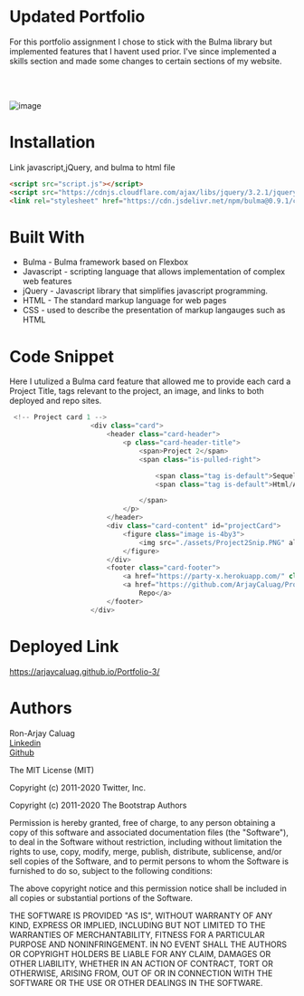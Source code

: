 # **Updated Portfolio**

For this portfolio assignment I chose to stick with the Bulma library but implemented features that I havent used prior. I've since implemented a skills section and made some changes to certain sections of my website.

<br><br>

![image](https://user-images.githubusercontent.com/52800632/108153314-c6085080-708f-11eb-802a-aca8bcba623f.png)


# **Installation**


Link javascript,jQuery, and bulma to html file
```html
<script src="script.js"></script>
<script src="https://cdnjs.cloudflare.com/ajax/libs/jquery/3.2.1/jquery.min.js"></script>
<link rel="stylesheet" href="https://cdn.jsdelivr.net/npm/bulma@0.9.1/css/bulma.min.css">

```

# **Built With**

<ul>
    <li> Bulma - Bulma framework based on Flexbox
    <li> Javascript - scripting language that allows implementation of complex web features
    <li> jQuery - Javascript library that simplifies javascript programming.
    <li> HTML - The standard markup language for web pages 
    <li> CSS - used to describe the presentation of markup langauges such as HTML </li>
</ul>

# **Code Snippet**
Here I utulized a Bulma card feature that allowed me to provide each card a Project Title, tags relevant to the project, an image, and links to both deployed and repo sites.

```js
 <!-- Project card 1 -->
                    <div class="card">
                        <header class="card-header">
                            <p class="card-header-title">
                                <span>Project 2</span>
                                <span class="is-pulled-right">

                                    <span class="tag is-default">Sequelize Database</span>
                                    <span class="tag is-default">Html/Api Routing</span>

                                </span>
                            </p>
                        </header>
                        <div class="card-content" id="projectCard">
                            <figure class="image is-4by3">
                                <img src="./assets/Project2Snip.PNG" alt="Project2">
                            </figure>
                        </div>
                        <footer class="card-footer">
                            <a href="https://party-x.herokuapp.com/" class="card-footer-item">Deployed Site</a>
                            <a href="https://github.com/ArjayCaluag/Project-2" class="card-footer-item">Github
                                Repo</a>
                        </footer>
                    </div>
```
# **Deployed Link**

https://arjaycaluag.github.io/Portfolio-3/
# **Authors**

Ron-Arjay Caluag<br>
[Linkedin](https://www.linkedin.com/in/ron-arjay-caluag-00b29b182/)<br>
[Github](https://github.com/ArjayCaluag)


The MIT License (MIT)

Copyright (c) 2011-2020 Twitter, Inc.

Copyright (c) 2011-2020 The Bootstrap Authors

Permission is hereby granted, free of charge, to any person obtaining a copy of this software and associated documentation files (the "Software"), to deal in the Software without restriction, including without limitation the rights to use, copy, modify, merge, publish, distribute, sublicense, and/or sell copies of the Software, and to permit persons to whom the Software is furnished to do so, subject to the following conditions:

The above copyright notice and this permission notice shall be included in all copies or substantial portions of the Software.

THE SOFTWARE IS PROVIDED "AS IS", WITHOUT WARRANTY OF ANY KIND, EXPRESS OR IMPLIED, INCLUDING BUT NOT LIMITED TO THE WARRANTIES OF MERCHANTABILITY, FITNESS FOR A PARTICULAR PURPOSE AND NONINFRINGEMENT. IN NO EVENT SHALL THE AUTHORS OR COPYRIGHT HOLDERS BE LIABLE FOR ANY CLAIM, DAMAGES OR OTHER LIABILITY, WHETHER IN AN ACTION OF CONTRACT, TORT OR OTHERWISE, ARISING FROM, OUT OF OR IN CONNECTION WITH THE SOFTWARE OR THE USE OR OTHER DEALINGS IN THE SOFTWARE.
